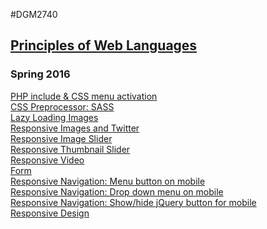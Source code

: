 #DGM2740
<h2><a href="http://www.drpauluvu.com/dgm2740.php" target="_blank">Principles of Web Languages</a></h2>
<h3>Spring 2016</h3>
<a href="http://dgm2740.alexpow.com/11php/index.php">PHP include & CSS menu activation</a><br>
<a href="http://dgm2740.alexpow.com/10preprocessor/">CSS Preprocessor: SASS</a><br>
<a href="http://dgm2740.alexpow.com/09loading/">Lazy Loading Images</a><br>
<a href="http://dgm2740.alexpow.com/08social/index.html">Responsive Images and Twitter</a><br>
<a href="http://dgm2740.alexpow.com/07media/index.html">Responsive Image Slider</a><br>
<a href="http://dgm2740.alexpow.com/07media/thumb.html">Responsive Thumbnail Slider</a><br>
<a href="http://dgm2740.alexpow.com/07media/video.html">Responsive Video</a><br>
<a href="http://dgm2740.alexpow.com/06forms/">Form</a><br>
<a href="http://dgm2740.alexpow.com/05cNews/">Responsive Navigation: Menu button on mobile </a><br>
<a href="http://dgm2740.alexpow.com/05bHomeCenter/">Responsive Navigation: Drop down menu on mobile</a><br>
<a href="http://dgm2740.alexpow.com/05aNavigation/">Responsive Navigation: Show/hide jQuery button for mobile</a><br>
<a href="http://dgm2740.alexpow.com/03responsiveDesign/">Responsive Design</a><br>
